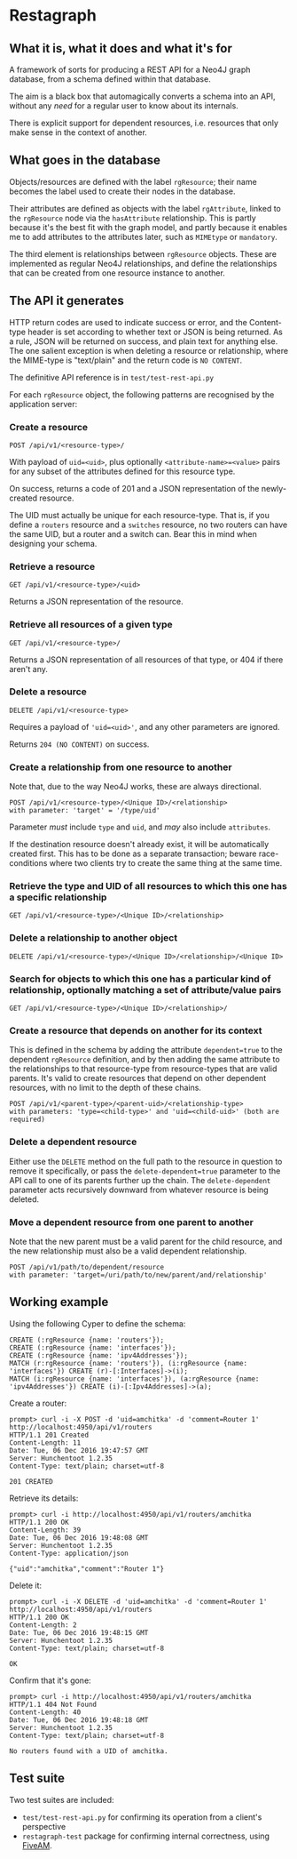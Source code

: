 # Restagraph

## What it is, what it does and what it's for

A framework of sorts for producing a REST API for a Neo4J graph database, from a schema defined within that database.

The aim is a black box that automagically converts a schema into an API, without any _need_ for a regular user to know about its internals.

There is explicit support for dependent resources, i.e. resources that only make sense in the context of another.


## What goes in the database

Objects/resources are defined with the label `rgResource`; their name becomes the label used to create their nodes in the database.

Their attributes are defined as objects with the label `rgAttribute`, linked to the `rgResource` node via the `hasAttribute` relationship. This is partly because it's the best fit with the graph model, and partly because it enables me to add attributes to the attributes later, such as `MIMEtype` or `mandatory`.

The third element is relationships between `rgResource` objects. These are implemented as regular Neo4J relationships, and define the relationships that can be created from one resource instance to another.


## The API it generates

HTTP return codes are used to indicate success or error, and the Content-type header is set according to whether text or JSON is being returned. As a rule, JSON will be returned on success, and plain text for anything else. The one salient exception is when deleting a resource or relationship, where the MIME-type is "text/plain" and the return code is `NO CONTENT`.

The definitive API reference is in `test/test-rest-api.py`

For each `rgResource` object, the following patterns are recognised by the application server:


### Create a resource
```
POST /api/v1/<resource-type>/
```

With payload of `uid=<uid>`, plus optionally `<attribute-name>=<value>` pairs for any subset of the attributes defined for this resource type.

On success, returns a code of 201 and a JSON representation of the newly-created resource.

The UID must actually be unique for each resource-type. That is, if you define a `routers` resource and a `switches` resource, no two routers can have the same UID, but a router and a switch can. Bear this in mind when designing your schema.


### Retrieve a resource
```
GET /api/v1/<resource-type>/<uid>
```

Returns a JSON representation of the resource.


### Retrieve all resources of a given type
```
GET /api/v1/<resource-type>/
```

Returns a JSON representation of all resources of that type, or 404 if there aren't any.


### Delete a resource
```
DELETE /api/v1/<resource-type>
```
Requires a payload of `'uid=<uid>'`, and any other parameters are ignored.

Returns `204 (NO CONTENT)` on success.


### Create a relationship from one resource to another
Note that, due to the way Neo4J works, these are always directional.

```
POST /api/v1/<resource-type>/<Unique ID>/<relationship>
with parameter: 'target' = '/type/uid'
```

Parameter _must_ include `type` and `uid`, and _may_ also include `attributes`.

If the destination resource doesn't already exist, it will be automatically created first. This has to be done as a separate transaction; beware race-conditions where two clients try to create the same thing at the same time.


### Retrieve the type and UID of all resources to which this one has a specific relationship
```
GET /api/v1/<resource-type>/<Unique ID>/<relationship>
```


### Delete a relationship to another object
```
DELETE /api/v1/<resource-type>/<Unique ID>/<relationship>/<Unique ID>
```


### Search for objects to which this one has a particular kind of relationship, optionally matching a set of attribute/value pairs
```
GET /api/v1/<resource-type>/<Unique ID>/<relationship>/
```

### Create a resource that depends on another for its context
This is defined in the schema by adding the attribute `dependent=true` to the dependent `rgResource` definition, and by then adding the same attribute to the relationships to that resource-type from resource-types that are valid parents.
It's valid to create resources that depend on other dependent resources, with no limit to the depth of these chains.
```
POST /api/v1/<parent-type>/<parent-uid>/<relationship-type>
with parameters: 'type=<child-type>' and 'uid=<child-uid>' (both are required)
```

### Delete a dependent resource
Either use the `DELETE` method on the full path to the resource in question to remove it specifically, or pass the `delete-dependent=true` parameter to the API call to one of its parents further up the chain.
The `delete-dependent` parameter acts recursively downward from whatever resource is being deleted.

### Move a dependent resource from one parent to another
Note that the new parent must be a valid parent for the child resource, and the new relationship must also be a valid dependent relationship.
```
POST /api/v1/path/to/dependent/resource
with parameter: 'target=/uri/path/to/new/parent/and/relationship'
```

## Working example

Using the following Cyper to define the schema:
```
CREATE (:rgResource {name: 'routers'});
CREATE (:rgResource {name: 'interfaces'});
CREATE (:rgResource {name: 'ipv4Addresses'});
MATCH (r:rgResource {name: 'routers'}), (i:rgResource {name: 'interfaces'}) CREATE (r)-[:Interfaces]->(i);
MATCH (i:rgResource {name: 'interfaces'}), (a:rgResource {name: 'ipv4Addresses'}) CREATE (i)-[:Ipv4Addresses]->(a);
```

Create a router:
```
prompt> curl -i -X POST -d 'uid=amchitka' -d 'comment=Router 1' http://localhost:4950/api/v1/routers
HTTP/1.1 201 Created
Content-Length: 11
Date: Tue, 06 Dec 2016 19:47:57 GMT
Server: Hunchentoot 1.2.35
Content-Type: text/plain; charset=utf-8

201 CREATED
```

Retrieve its details:
```
prompt> curl -i http://localhost:4950/api/v1/routers/amchitka
HTTP/1.1 200 OK
Content-Length: 39
Date: Tue, 06 Dec 2016 19:48:08 GMT
Server: Hunchentoot 1.2.35
Content-Type: application/json

{"uid":"amchitka","comment":"Router 1"}
```

Delete it:
```
prompt> curl -i -X DELETE -d 'uid=amchitka' -d 'comment=Router 1' http://localhost:4950/api/v1/routers
HTTP/1.1 200 OK
Content-Length: 2
Date: Tue, 06 Dec 2016 19:48:15 GMT
Server: Hunchentoot 1.2.35
Content-Type: text/plain; charset=utf-8

OK
```

Confirm that it's gone:
```
prompt> curl -i http://localhost:4950/api/v1/routers/amchitka
HTTP/1.1 404 Not Found
Content-Length: 40
Date: Tue, 06 Dec 2016 19:48:18 GMT
Server: Hunchentoot 1.2.35
Content-Type: text/plain; charset=utf-8

No routers found with a UID of amchitka.
```

## Test suite

Two test suites are included:
- `test/test-rest-api.py` for confirming its operation from a client's perspective
- `restagraph-test` package for confirming internal correctness, using [FiveAM](https://common-lisp.net/project/fiveam/).
